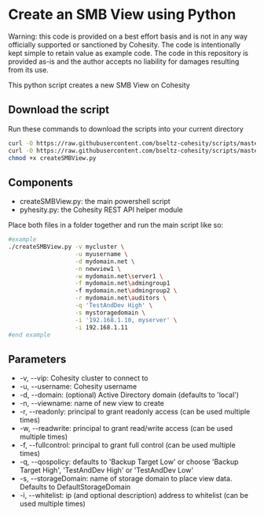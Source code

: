 # Create an SMB View using Python

Warning: this code is provided on a best effort basis and is not in any way officially supported or sanctioned by Cohesity. The code is intentionally kept simple to retain value as example code. The code in this repository is provided as-is and the author accepts no liability for damages resulting from its use.

This python script creates a new SMB View on Cohesity

## Download the script

Run these commands to download the scripts into your current directory

```bash
curl -O https://raw.githubusercontent.com/bseltz-cohesity/scripts/master/python/createSMBView/createSMBView.py
curl -O https://raw.githubusercontent.com/bseltz-cohesity/scripts/master/python/pyhesity.py
chmod +x createSMBView.py
```

## Components

* createSMBView.py: the main powershell script
* pyhesity.py: the Cohesity REST API helper module

Place both files in a folder together and run the main script like so:

```bash
#example
./createSMBView.py -v mycluster \
                   -u myusername \
                   -d mydomain.net \
                   -n newview1 \
                   -w mydomain.net\server1 \
                   -f mydomain.net\admingroup1
                   -f mydomain.net\admingroup2 \
                   -r mydomain.net\auditors \
                   -q 'TestAndDev High' \
                   -s mystoragedomain \
                   -i '192.168.1.10, myserver' \
                   -i 192.168.1.11
#end example
```

## Parameters

* -v, --vip: Cohesity cluster to connect to
* -u, --username: Cohesity username
* -d, --domain: (optional) Active Directory domain (defaults to 'local')
* -n, --viewname: name of new view to create
* -r, --readonly: principal to grant readonly access (can be used multiple times)
* -w, --readwrite: principal to grant read/write access (can be used multiple times)
* -f, --fullcontrol: principal to grant full control (can be used multiple times)
* -q, --qospolicy: defaults to 'Backup Target Low' or choose 'Backup Target High', 'TestAndDev High' or 'TestAndDev Low'
* -s, --storageDomain: name of storage domain to place view data. Defaults to DefaultStorageDomain
* -i, --whitelist: ip (and optional description) address to whitelist (can be used multiple times)

